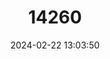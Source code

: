 ---
title: "14260"
category: "Mystacina robusta"
draft: false
date: 2024-02-22 13:03:50
languages:
  Maori: ["Pekapeka"]
  English: ["New Zealand Greater Short-tailed Bat"]
---